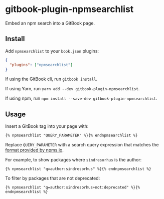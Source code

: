 # gitbook-plugin-npmsearchlist

Embed an npm search into a GitBook page.

## Install

Add `npmsearchlist` to your `book.json` plugins:

```json
{
  "plugins": ["npmsearchlist"]
}
```

If using the GitBook cli, run `gitbook install`.

If using Yarn, run `yarn add --dev gitbook-plugin-npmsearchlist`.

If using npm, run `npm install --save-dev gitbook-plugin-npmsearchlist`.

## Usage

Insert a GitBook tag into your page with:

```
{% npmsearchlist "QUERY_PARAMETER" %}{% endnpmsearchlist %}
```

Replace `QUERY_PARAMETER` with a search query expression that matches the
[format provided by npms.io](https://api-docs.npms.io/).

For example, to show packages where `sindresorhus` is the author:

```
{% npmsearchlist "q=author:sindresorhus" %}{% endnpmsearchlist %}
```

To filter by packages that are not deprecated:

```
{% npmsearchlist "q=author:sindresorhus+not:deprecated" %}{% endnpmsearchlist %}
```

